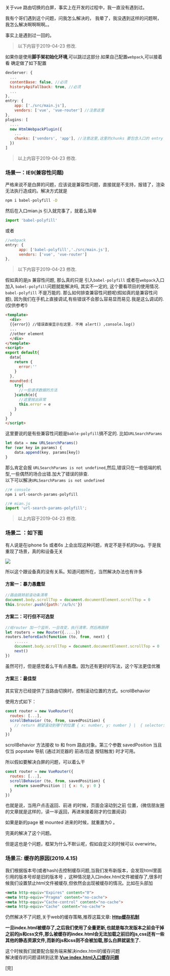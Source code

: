 关于vue 路由切换的白屏，事实上在开发的过程中，我一直没有遇到过。

我有个哥们遇到这个问题，问我怎么解决的， 我晕了，我没遇到这样的问题啊，我怎么解决啊啊啊啊。。

事实上是遇到过一回的。
>以下内容于2019-04-23 修改.   

如果你是使用**脚手架初始化环境**,可以跳过这部分.如果自己配置`webpack`,可以接着看
确定做了如下配置
```js
devServer: {
  ...
  contentBase: false, //必须
  historyApiFallback: true, //必须
  ...
},
entry: {
    app: ['./src/main.js'],
    vendors: ['vue', 'vue-router'] //注意这里
},
plugins: [
  ....
  new HtmlWebpackPlugin({
    ...
    chunks: ['vendors', 'app'], //注意这里,这里的chunks 要包含入口的 entry
  })
]
```
>以上内容于2019-04-23 修改. 
### 场景一：IE9(兼容性问题)

严格来说不是白屏的问题，应该说是兼容性问题，直接就是不支持，报错了，渲染无法执行造成的。解决方式就是
```sh
npm i babel-polyfill -D
```
然后在入口mian.js 引入就完事了，就着么简单
```js
import 'babel-polyfill'
```
或者
```js
//webpack
entry: {
      app: ['babel-polyfill','./src/main.js'],
      vendors: ['vue', 'vue-router']
},
```
>以下内容于2019-04-23 修改.   

假如真的是js 兼容性问题, 那么真的只是 引入`babel-polyfill` 或者在`webpack`入口加入 `babel-polyfill`问题就能解决吗, 其实不一定的, 这个要看项目的使用情况.
`babel-polyfill` 不是万能的. 那么如何排查兼容性问题呢(假如真的是兼容性问题), 因为我们在手机上直接调试,有些错误不会那么容易显而易见.我是这么调试的. (仅供参考!)
```html
<template>
  <div>
  {{error}} //错误直接显示在这里. 不用 alert() ,console.log()
  ...
  //other element
  </div>
</template>
<script>
export default{
  data{
    return {
      error:''
    }
  },
  moundted:{
    try{
      //一些请求数据的方法
    }catch(e){
      //这里抛出异常
      this.error = e
    }
  }
}
</script>
```
这里要说的是有些兼容性问题是`bable-polyfill`搞不定的. 比如`URLSearchParams`
```js
let data = new URLSearchParams()
for (var key in params) {
    data.append(key, params[key])
}
```
那么肯定会报 `URLSearchParams is not undefined`,然后,错误只在一些低端的机型,一些偶然的场合出错.加大了错误的排查.   
以下可以解决`URLSearchParams is not undefined`
```js
//# console
npm i url-search-params-polyfill

//# mian.js
import 'url-search-params-polyfill'; 
```
>以上内容于2019-04-23 修改. 

### 场景二 ：如下图
有人说是在iphone 5s 或者6s 上会出现这种问题，肯定不是手机的bug。于是我重现了场景，真的和设备无关

![](https://chuchur.com/upload/2018-4-5/1526637147269.jpg)


所以这个跟设备真的没有关系。知道问题所在，当然解决办法也有许多

#### 方案一：暴力愚蠢型
```js
//路由跳转前滚动条清零
document.body.scrollTop = document.documentElement.scrollTop = 0
this.$router.push({path:'/a/b/c'})
```
#### 方案二：可行但不可选型
```js
//给router 加一个监听，一旦改变，执行清零，然后再跳转
let routers = new Router({.....})
routers.beforeEach(function (to, from, next) { 
    ......
    document.body.scrollTop = document.documentElement.scrollTop = 0
    next()
})
```
虽然可行，但是感觉着么干有点愚蠢。因为还有更好的写法，这个写法更佳优雅

#### 方案三：最佳型

其实官方已经提供了当路由切换时，控制滚动位置的方式。scrollBehavior

使用方式如下：
```js
const router = new VueRouter({
  routes: [...],
  scrollBehavior (to, from, savedPosition) {
    // return 期望滚动到哪个的位置 { x: number, y: number } |  { selector: string } |
  }
})
```
scrollBehavior 方法接收 to 和 from 路由对象。第三个参数 savedPosition 当且仅当 popstate 导航 (通过浏览器的 前进/后退 按钮触发) 时才可用。

所以假如要解决白屏的问题，可以着么干
```js
const router = new VueRouter({
  routes: [...],
  scrollBehavior (to, from, savedPosition) {
    return savedPosition || { x: 0, y: 0 }
  }
})
```
也就是说，当用户点击返回、前进 的时候，页面会滚动到之前 位置，(微信朋友圈的文章就是这样的，读一半返回，再进来接着刚才的位置阅读)

如果是新的page 被 mounted 进来的时候，就重置为0 。

完美的解决了这个问题。

但是这也是个问题，框架为什么不默认呢，假如自定义的时候可以 overwirte。


### 场景三: 缓存的原因(2019.4.15)
 
我们根据版本号(或者hash)去控制缓存问题,当我们发布新版本，会发现html里面引用的版本号却是旧的版本号 ，这种情况是入口index.html文件被缓存了,很多时候我们设置禁止html文件被缓存,但依然会出现被缓存的情况。比如在头部加
```html
<meta http-equiv="Expires" content="0">
<meta http-equiv="Pragma" content="no-cache">
<meta http-equiv="Cache-control" content="no-cache">
<meta http-equiv="Cache" content="no-cache">
```
仍然解决不了问题,关于web的缓存策略,推荐这篇文章: **[Http缓存机制](https://www.chuchur.com/article/http-cache)**   

**一旦index.html被缓存了,之后我们使用了全量更新,也就是每次发版本之前会干掉之前的js和css文件,那么被缓存的index.html会无法加载之前旧的js,css还有一些其他的静态资源文件,而新的js和css则不会被加载,那么白屏就诞生了.**

这个时候我们就要配合服务端来解决index.html的缓存问题   
解决缓存的问题请转到这里:**[Vue index.html入口缓存问题](https://www.chuchur.com/article/vue-index-cache)**


[完]